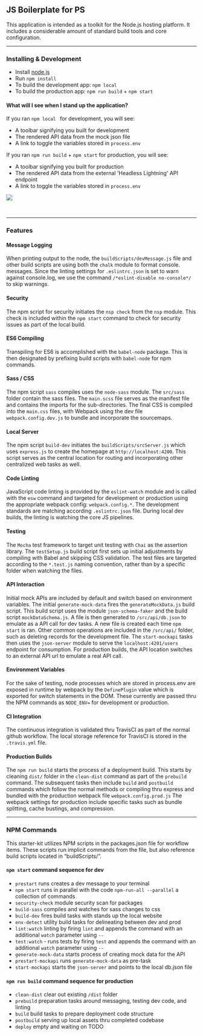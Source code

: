 ## JS Boilerplate for PS

This application is intended as a toolkit for the Node.js hosting platform. It includes a considerable amount of standard build tools and core configuration.  

<!-- v.2 August 31 -->

- - - - - - - - - - - - - - - - - - - - - - - - - - - - - - - - - - - - - - - - - - 

### Installing & Development  

- Install [node.js](https://nodejs.org)
- Run `npm install`
- To build the development app: `npm local`
- To build the production app: `npm run build` + `npm start`

#### What will I see when I stand up the application?

If you ran `npm local ` for development, you will see:

- A toolbar signifying you built for development 
- The rendered API data from the mock json file
- A link to toggle the variables stored in `process.env` 

If you ran `npm run build` + `npm start` for production, you will see:

- A toolbar signifying you built for production 
- The rendered API data from the external 'Headless Lightning' API endpoint
- A link to toggle the variables stored in `process.env` 

![](http://content.screencast.com/users/BedimStudios/folders/Jing/media/d089516e-bfe7-4e80-8df5-88b55bbebc33/00002440.png "")

<br>

- - - - - - - - - - - - - - - - - - - - - - - - - - - - - - - - - - - - - - - - - - 

### Features
 
#### Message Logging 

When printing output to the node, the `buildScripts/devMessage.js` file and other build scripts are using both the `chalk` module to format console. messages. Since the linting settings for `.eslintrc.json` is set to warn against console.log, we use the command `/*eslint-disable no-console*/` to skip warnings. 

#### Security 

The npm script for security initiates the `nsp check` from the `nsp` module. This check is included within the `npm start` command to check for security issues as part of the local build. 

#### ES6 Compiling 

Transpiling for ES6 is accomplished with the `babel-node` package. This is then designated by prefixing build scripts with `babel-node` for npm commands. 

#### Sass / CSS 

The npm script `sass` compiles uses the `node-sass` module. The `src/sass` folder contain the sass files. The `main.scss` file serves as the manifest file and contains the imports for the sub-directories.  The final CSS is compiled into the `main.css` files, with Webpack using the dev file `webpack.config.dev.js` to bundle and incorporate the sourcemaps. 

#### Local Server

The npm script `build-dev` initiates the `buildScripts/srcServer.js` which uses `express.js` to create the homepage at `http://localhost:4200`. This script serves as the central location for routing and incorporating other centralized web tasks as well.   

#### Code Linting 

JavaScript code linting is provided by the `eslint-watch` module and is called with the `esw` command and targeted for development or production using the appropriate webpack config: `webpack.config.*`. The development standards are matching according `.eslintrc.json` file. During local dev builds, the linting is watching the core JS pipelines. 

#### Testing

The `Mocha` test framework to target unit testing with `Chai` as the assertion library. The `testSetup.js` build script first sets up initial adjustments by compiling with Babel and skipping CSS validation. The test files are targeted according to the `*.test.js` naming convention, rather than by a specific folder when watching the files. 

#### API Interaction 

Initial mock APIs are included by default and switch based on environment variables. The initial `generate-mock-data` fires the `generateMockData.js` build script. This build script uses the module `json-schema-faker` and the build script `mockDataSchema.js`. A file is then generated to `/src/api/db.json` to emulate as a API call for dev tasks. A new file is created each time `npm start` is ran. Other common operations are included in the `/src/api/` folder, such as deleting records for the development file. The `start-mockapi` tasks then uses the `json-server` module to serve the `localhost:4201/users` endpoint for consumption. For production builds, the API location switches to an external API url to emulate a real API call. 

#### Environment Variables 

For the sake of testing, node processes which are stored in process.env are exposed in runtime by webpack by the `DefinePlugin` value which is exported for switch statements in the DOM. These currently are passed thru the NPM commands as `NODE_ENV=` for development or production.

#### CI Integration

The continuous integration is validated thru TravisCI as part of the normal github workflow. The local storage reference for TravisCI is stored in the `.travis.yml` file.

#### Production Builds

The `npm run build` starts the process of a deployment build. This starts by cleaning `dist/` folder in the `clean-dist` command as part of the `prebuild` command. The subsequent tasks then include `build` and `postbuild` commands which follow the normal methods or compiling thru express and bundled with the production webpack file `webpack.config.prod.js` The webpack settings for production include specific tasks such as bundle splitting, cache bustings, and compression. 





- - - - - - - - - - - - - - - - - - - - - - - - - - - - - - - - - - - - - - - - - - 


### NPM Commands

This starter-kit utilizes NPM scripts in the packages.json file for workflow items. These scripts run implicit commands from the file, but also reference build scripts located in “buildScripts/”. 

#### `npm start` command sequence for dev

- `prestart` runs creates a dev message to your terminal
- `npm start`  runs in parallel with the code `npm-run-all --parallel` a collection of commands
- `security-check` module security scan for packages
- `build-sass` compiles and watches for sass changes to css 
- `build-dev` fires build tasks with stands up the local website
- `env-detect` utility build tasks for delineating between dev and prod
- `lint:watch` linting by firing `lint` and appends the command with an additional `watch` parameter using `--`  
- `test:watch` - runs tests by firing `test` and appends the command with an additional `watch` parameter using `--`  
- `generate-mock-data` starts process of creating mock data for the API
- `prestart-mockapi` runs `generate-mock-data` as pre-task 
- `start-mockapi` starts the `json-server` and points to the local db.json file


#### `npm run build` command sequence for production

- `clean-dist` clear out existing `/dist` folder 
- `prebuild` preparation tasks around messaging, testing dev code, and linting
- `build` build tasks to prepare deployment code structure
- `postbuild` serving up local assets thru completed codebase 
- `deploy` empty and waiting on TODO


